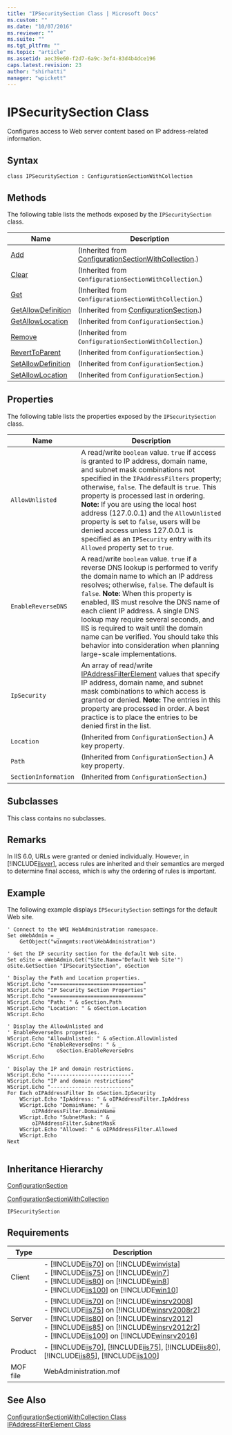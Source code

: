 ```yaml
---
title: "IPSecuritySection Class | Microsoft Docs"
ms.custom: ""
ms.date: "10/07/2016"
ms.reviewer: ""
ms.suite: ""
ms.tgt_pltfrm: ""
ms.topic: "article"
ms.assetid: aec39e60-f2d7-6a9c-3ef4-83d4b4dce196
caps.latest.revision: 23
author: "shirhatti"
manager: "wpickett"
---
```

# IPSecuritySection Class
Configures access to Web server content based on IP address-related information.  
  
## Syntax  
  
```vbs  
class IPSecuritySection : ConfigurationSectionWithCollection  
```  
  
## Methods  
 The following table lists the methods exposed by the `IPSecuritySection` class.  
  
|Name|Description|  
|----------|-----------------|  
|[Add](../wmi-provider/configurationsectionwithcollection-add-method.md)|(Inherited from [ConfigurationSectionWithCollection](../wmi-provider/configurationsectionwithcollection-class.md).)|  
|[Clear](../wmi-provider/configurationsectionwithcollection-clear-method.md)|(Inherited from `ConfigurationSectionWithCollection`.)|  
|[Get](../wmi-provider/configurationsectionwithcollection-get-method.md)|(Inherited from `ConfigurationSectionWithCollection`.)|  
|[GetAllowDefinition](../wmi-provider/configurationsection-getallowdefinition-method.md)|(Inherited from [ConfigurationSection](../wmi-provider/configurationsection-class1.md).)|  
|[GetAllowLocation](../wmi-provider/configurationsection-getallowlocation-method.md)|(Inherited from `ConfigurationSection`.)|  
|[Remove](../wmi-provider/configurationsectionwithcollection-remove-method.md)|(Inherited from `ConfigurationSectionWithCollection`.)|  
|[RevertToParent](../wmi-provider/configurationsection-reverttoparent-method.md)|(Inherited from `ConfigurationSection`.)|  
|[SetAllowDefinition](../wmi-provider/configurationsection-setallowdefinition-method.md)|(Inherited from `ConfigurationSection`.)|  
|[SetAllowLocation](../wmi-provider/configurationsection-setallowlocation-method.md)|(Inherited from `ConfigurationSection`.)|  
  
## Properties  
 The following table lists the properties exposed by the `IPSecuritySection` class.  
  
|Name|Description|  
|----------|-----------------|  
|`AllowUnlisted`|A read/write `boolean` value. `true` if access is granted to IP address, domain name, and subnet mask combinations not specified in the `IPAddressFilters` property; otherwise, `false`. The default is `true`. This property is processed last in ordering. **Note:**  If you are using the local host address (127.0.0.1) and the `AllowUnlisted` property is set to `false`, users will be denied access unless 127.0.0.1 is specified as an `IPSecurity` entry with its `Allowed` property set to `true`.|  
|`EnableReverseDNS`|A read/write `boolean` value. `true` if a reverse DNS lookup is performed to verify the domain name to which an IP address resolves; otherwise, `false`. The default is `false`. **Note:**  When this property is enabled, IIS must resolve the DNS name of each client IP address. A single DNS lookup may require several seconds, and IIS is required to wait until the domain name can be verified. You should take this behavior into consideration when planning large-scale implementations.|  
|`IpSecurity`|An array of read/write [IPAddressFilterElement](../wmi-provider/ipaddressfilterelement-class.md) values that specify IP address, domain name, and subnet mask combinations to which access is granted or denied. **Note:**  The entries in this property are processed in order. A best practice is to place the entries to be denied first in the list.|  
|`Location`|(Inherited from `ConfigurationSection`.) A key property.|  
|`Path`|(Inherited from `ConfigurationSection`.) A key property.|  
|`SectionInformation`|(Inherited from `ConfigurationSection`.)|  
  
## Subclasses  
 This class contains no subclasses.  
  
## Remarks  
 In IIS 6.0, URLs were granted or denied individually. However, in [!INCLUDE[iisver](../wmi-provider/includes/iisver-md.md)], access rules are inherited and their semantics are merged to determine final access, which is why the ordering of rules is important.  
  
## Example  
 The following example displays `IPSecuritySection` settings for the default Web site.  
  
```  
' Connect to the WMI WebAdministration namespace.  
Set oWebAdmin = _  
    GetObject("winmgmts:root\WebAdministration")  
  
' Get the IP security section for the default Web site.  
Set oSite = oWebAdmin.Get("Site.Name='Default Web Site'")  
oSite.GetSection "IPSecuritySection", oSection  
  
' Display the Path and Location properties.  
WScript.Echo "=============================="  
WScript.Echo "IP Security Section Properties"  
WScript.Echo "=============================="  
WScript.Echo "Path: " & oSection.Path  
WScript.Echo "Location: " & oSection.Location  
WScript.Echo  
  
' Display the AllowUnlisted and   
' EnableReverseDns properties.  
WScript.Echo "AllowUnlisted: " & oSection.AllowUnlisted  
WScript.Echo "EnableReverseDns: " & _  
                oSection.EnableReverseDns  
WScript.Echo  
  
' Display the IP and domain restrictions.  
WScript.Echo "--------------------------"  
WScript.Echo "IP and domain restrictions"  
WScript.Echo "--------------------------"  
For Each oIPAddressFilter In oSection.IpSecurity  
    WScript.Echo "IpAddress: " & oIPAddressFilter.IpAddress      
    WScript.Echo "DomainName: " & _  
        oIPAddressFilter.DomainName  
    WScript.Echo "SubnetMask: " & _  
        oIPAddressFilter.SubnetMask  
    WScript.Echo "Allowed: " & oIPAddressFilter.Allowed  
    WScript.Echo  
Next  
  
```  
  
## Inheritance Hierarchy  
 [ConfigurationSection](../wmi-provider/configurationsection-class1.md)  
  
 [ConfigurationSectionWithCollection](../wmi-provider/configurationsectionwithcollection-class.md)  
  
 `IPSecuritySection`  
  
## Requirements  
  
|Type|Description|  
|----------|-----------------|  
|Client|-   [!INCLUDE[iis70](../wmi-provider/includes/iis70-md.md)] on [!INCLUDE[winvista](../wmi-provider/includes/winvista-md.md)]<br />-   [!INCLUDE[iis75](../wmi-provider/includes/iis75-md.md)] on [!INCLUDE[win7](../wmi-provider/includes/win7-md.md)]<br />-   [!INCLUDE[iis80](../wmi-provider/includes/iis80-md.md)] on [!INCLUDE[win8](../wmi-provider/includes/win8-md.md)]<br />-   [!INCLUDE[iis100](../wmi-provider/includes/iis100-md.md)] on [!INCLUDE[win10](../wmi-provider/includes/win10-md.md)]|  
|Server|-   [!INCLUDE[iis70](../wmi-provider/includes/iis70-md.md)] on [!INCLUDE[winsrv2008](../wmi-provider/includes/winsrv2008-md.md)]<br />-   [!INCLUDE[iis75](../wmi-provider/includes/iis75-md.md)] on [!INCLUDE[winsrv2008r2](../wmi-provider/includes/winsrv2008r2-md.md)]<br />-   [!INCLUDE[iis80](../wmi-provider/includes/iis80-md.md)] on [!INCLUDE[winsrv2012](../wmi-provider/includes/winsrv2012-md.md)]<br />-   [!INCLUDE[iis85](../wmi-provider/includes/iis85-md.md)] on [!INCLUDE[winsrv2012r2](../wmi-provider/includes/winsrv2012r2-md.md)]<br />-   [!INCLUDE[iis100](../wmi-provider/includes/iis100-md.md)] on [!INCLUDE[winsrv2016](../wmi-provider/includes/winsrv2016-md.md)]|  
|Product|-   [!INCLUDE[iis70](../wmi-provider/includes/iis70-md.md)], [!INCLUDE[iis75](../wmi-provider/includes/iis75-md.md)], [!INCLUDE[iis80](../wmi-provider/includes/iis80-md.md)], [!INCLUDE[iis85](../wmi-provider/includes/iis85-md.md)], [!INCLUDE[iis100](../wmi-provider/includes/iis100-md.md)]|  
|MOF file|WebAdministration.mof|  
  
## See Also  
 [ConfigurationSectionWithCollection Class](../wmi-provider/configurationsectionwithcollection-class.md)   
 [IPAddressFilterElement Class](../wmi-provider/ipaddressfilterelement-class.md)